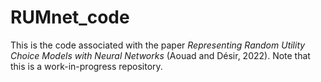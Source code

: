 # RUMnet_code

This is the code associated with the paper *Representing Random Utility Choice Models with Neural Networks* (Aouad and Désir, 2022). Note that this is a work-in-progress repository.
